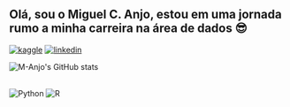 ## Olá, sou o Miguel C. Anjo, estou em uma jornada rumo a minha carreira na área de dados 😎

[![kaggle](https://img.shields.io/badge/Kaggle-20BEFF?style=for-the-badge&logo=Kaggle&logoColor=white)](https://www.kaggle.com/miguelanjo)
[![linkedin](https://img.shields.io/badge/LinkedIn-0077B5?style=for-the-badge&logo=linkedin&logoColor=white)](https://www.linkedin.com/in/miguel-costa-anjo/)
<div>

![M-Anjo's GitHub stats](https://github-readme-stats.vercel.app/api?username=M-Anjo&show_icons=true&theme=synthwave)

</div>

<div style="display: inline_block"><br/>
  <img aling="center" alt="Python" src="https://img.shields.io/badge/Python-14354C?style=for-the-badge&logo=python&logoColor=white"/>
  <img aling="center" alt="R" src="https://img.shields.io/badge/R-276DC3?style=for-the-badge&logo=r&logoColor=white"/>
<div/>


  

<!---
M-Anjo/M-Anjo is a ✨ special ✨ repository because its `README.md` (this file) appears on your GitHub profile.
You can click the Preview link to take a look at your changes.
--->

